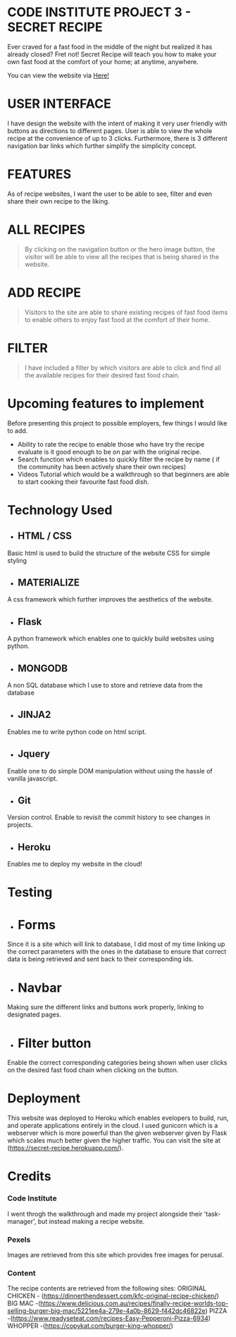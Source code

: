 # CODE INSTITUTE PROJECT 3 - SECRET RECIPE
Ever craved for a fast food in the middle of the night but realized it has already closed? Fret not! Secret Recipe will teach you how to make your own fast food at the comfort of your home; at anytime, anywhere.

You can view the website via  [Here!](https://secret-recipe.herokuapp.com/)

# USER INTERFACE
I have design the website with the intent of making it very user friendly with buttons as directions to different pages. User is able to view the whole recipe at the convenience of up to 3 clicks. Furthermore, there is 3 different navigation bar links which further simplify the simplicity concept.

# FEATURES
As of recipe websites, I want the user to be able to see, filter and even share their own recipe to the liking. 

#  ALL RECIPES
>By clicking on the navigation button or the hero image button, the visitor will be able to view all the recipes that is being shared in the website. 

# ADD RECIPE
>Visitors to the site are able to share existing recipes of fast food items to enable others to enjoy fast food at the comfort of their home.

# FILTER
>I have included a filter by which visitors are able to click and find all the available recipes for their desired fast food chain.

# Upcoming features to implement
Before presenting this project to possible employers, few things I would like to add. 
- Ability to rate the recipe to enable those who have try the recipe evaluate is it good enough to be on par with the original recipe.
- Search function which enables to quickly filter the recipe by name ( if the community has been actively share their own recipes)
- Videos Tutorial which would be a walkthrough so that beginners are able to start cooking their favourite fast food dish.

# Technology Used
- ## HTML / CSS
Basic html is used to build the structure of the website
CSS for simple styling

- ## MATERIALIZE
A css framework which further improves the aesthetics of the website.

- ## Flask
A python framework which enables one to quickly build websites using python.

- ## MONGODB
A non SQL database which I use to store and retrieve data from the database

- ## JINJA2
Enables me to write python code on html script.

- ## Jquery
Enable one to do simple DOM manipulation without using the hassle of vanilla javascript.

- ## Git
Version control. Enable to revisit the commit history to see changes in projects. 

- ## Heroku
Enables me to deploy my website in the cloud!

# Testing
- # Forms
Since it is a site which will link to database, I did most of my time linking up the correct parameters with the ones in the database to ensure that correct data is being retrieved and sent back to their corresponding ids.

- # Navbar
Making sure the different links and buttons work properly, linking to designated pages.

- # Filter button
Enable the correct corresponding categories being shown when user clicks on the desired fast food chain when clicking on the button.

# Deployment
This website was deployed to Heroku which enables evelopers to build, run, and operate applications entirely in the cloud. I used gunicorn which is a webserver which is more powerful than the given webserver given by Flask which scales much better given the higher traffic. You can visit the site at (https://secret-recipe.herokuapp.com/).

# Credits
### Code Institute
I went throgh the walkthrough and made my project alongside their 'task-manager', but instead making a recipe website.

### Pexels
Images are retrieved from this site which provides free images for perusal. 

### Content
The recipe contents are retrieved from the following sites:
ORIGINAL CHICKEN - (https://dinnerthendessert.com/kfc-original-recipe-chicken/)
BIG MAC -(https://www.delicious.com.au/recipes/finally-recipe-worlds-top-selling-burger-big-mac/5221ee4a-279e-4a0b-8629-f442dc46822e)
PIZZA -(https://www.readyseteat.com/recipes-Easy-Pepperoni-Pizza-6934)
WHOPPER -(https://copykat.com/burger-king-whopper/)